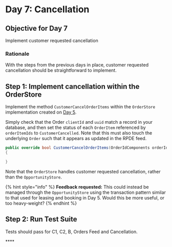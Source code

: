 # Day 7: Cancellation

## **Objective for Day 7**

Implement customer requested cancellation

### Rationale

With the steps from the previous days in place, customer requested cancellation should be straightforward to implement.

## Step **1**: Implement cancellation within the OrderStore

Implement the method `CustomerCancelOrderItems` within the  `OrderStore` implementation created on [Day 5](day-5-b-and-delete-order.md).

Simply check that the Order `clientId` and `uuid` match a record in your database, and then set the status of each `OrderItem` referenced by `orderItemIds` to `CustomerCancelled`. Note that this must also touch the underlying `Order` such that it appears as updated in the RPDE feed.

```csharp
public override bool CustomerCancelOrderItems(OrderIdComponents orderId, SellerIdComponents sellerId, OrderIdTemplate orderIdTemplate, List<OrderIdComponents> orderItemIds)
{

}
```

Note that the `OrderStore` handles customer requested cancellation, rather than the `OpportunityStore`.

{% hint style="info" %}
**Feedback requested:** This could instead be managed through the `OpportunityStore` using the transaction pattern similar to that used for leasing and booking in Day 5.  Would this be more useful, or too heavy-weight?
{% endhint %}

## Step 2: Run Test Suite

Tests should pass for C1, C2, B, Orders Feed and Cancellation.

\*\*\*\*

